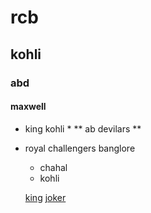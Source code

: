 # rcb
## kohli
### abd
#### maxwell


* king kohli *
** ab devilars **

* royal challengers banglore
  * chahal
  * kohli
  
  [king](https://cdn.dnaindia.com/sites/default/files/styles/full/public/2021/10/22/1002052-virat-kohli.jpg)
  [joker](https://c.ndtvimg.com/2021-11/qsdup6no_rohit-sharma-afp_625x300_20_November_21.jpg?im=FaceCrop,algorithm=dnn,width=806,height=605)
  
  
